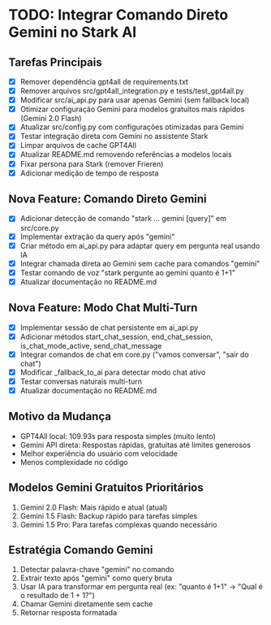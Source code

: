 # TODO: Integrar Comando Direto Gemini no Stark AI

## Tarefas Principais
- [x] Remover dependência gpt4all de requirements.txt
- [x] Remover arquivos src/gpt4all_integration.py e tests/test_gpt4all.py
- [x] Modificar src/ai_api.py para usar apenas Gemini (sem fallback local)
- [x] Otimizar configuração Gemini para modelos gratuitos mais rápidos (Gemini 2.0 Flash)
- [x] Atualizar src/config.py com configurações otimizadas para Gemini
- [x] Testar integração direta com Gemini no assistente Stark
- [x] Limpar arquivos de cache GPT4All
- [x] Atualizar README.md removendo referências a modelos locais
- [x] Fixar persona para Stark (remover Frieren)
- [x] Adicionar medição de tempo de resposta

## Nova Feature: Comando Direto Gemini
- [x] Adicionar detecção de comando "stark ... gemini [query]" em src/core.py
- [x] Implementar extração da query após "gemini"
- [x] Criar método em ai_api.py para adaptar query em pergunta real usando IA
- [x] Integrar chamada direta ao Gemini sem cache para comandos "gemini"
- [x] Testar comando de voz "stark pergunte ao gemini quanto é 1+1"
- [x] Atualizar documentação no README.md

## Nova Feature: Modo Chat Multi-Turn
- [x] Implementar sessão de chat persistente em ai_api.py
- [x] Adicionar métodos start_chat_session, end_chat_session, is_chat_mode_active, send_chat_message
- [x] Integrar comandos de chat em core.py ("vamos conversar", "sair do chat")
- [x] Modificar _fallback_to_ai para detectar modo chat ativo
- [x] Testar conversas naturais multi-turn
- [x] Atualizar documentação no README.md

## Motivo da Mudança
- GPT4All local: 109.93s para resposta simples (muito lento)
- Gemini API direta: Respostas rápidas, gratuitas até limites generosos
- Melhor experiência do usuário com velocidade
- Menos complexidade no código

## Modelos Gemini Gratuitos Prioritários
1. Gemini 2.0 Flash: Mais rápido e atual (atual)
2. Gemini 1.5 Flash: Backup rápido para tarefas simples
3. Gemini 1.5 Pro: Para tarefas complexas quando necessário

## Estratégia Comando Gemini
1. Detectar palavra-chave "gemini" no comando
2. Extrair texto após "gemini" como query bruta
3. Usar IA para transformar em pergunta real (ex: "quanto é 1+1" -> "Qual é o resultado de 1 + 1?")
4. Chamar Gemini diretamente sem cache
5. Retornar resposta formatada
